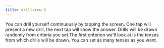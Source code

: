 ```yaml
---
title: drillview-3
---
```

You can drill yourself continuously by tapping the screen. One tap will present a new drill, the next tap will show the answer. Drills will be drawn randomly from criteria you set.The first criterion we'll look at is the tenses from which drills will be drawn. You can set as many tenses as you want.